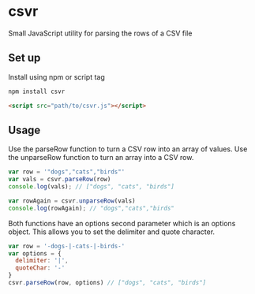 # csvr

Small JavaScript utility for parsing the rows of a CSV file

## Set up
Install using npm or script tag
```bash
npm install csvr
```
```html
<script src="path/to/csvr.js"></script>
```

## Usage
Use the parseRow function to turn a CSV row into an array of values. Use the unparseRow function to turn an array into a CSV row.
```js
var row = '"dogs","cats","birds"'
var vals = csvr.parseRow(row)
console.log(vals); // ["dogs", "cats", "birds"]

var rowAgain = csvr.unparseRow(vals)
console.log(rowAgain); // "dogs","cats","birds"
```

Both functions have an options second parameter which is an options object. This allows you to set the delimiter and quote character.
```js
var row = '-dogs-|-cats-|-birds-'
var options = {
  delimiter: '|',
  quoteChar: '-'
}
csvr.parseRow(row, options) // ["dogs", "cats", "birds"]
```
